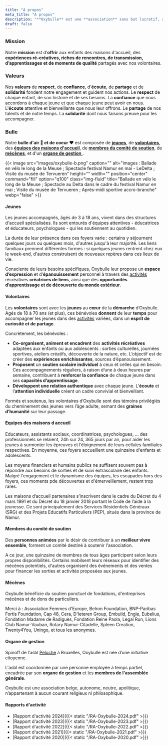 ```yaml
---
title: "A propos"
meta_title: "A propos"
description: "**Oxybulle** est une **association** sans but lucratif, active **depuis 2018** dans la **province de Namur**."
draft: false
---
```

### Mission

Notre **mission** est d’**offrir** aux enfants des maisons d'accueil, des **expériences ré-créatives, riches de rencontres, de transmission, d’apprentissages et de moments de qualité** partagés avec nos volontaires. 

### Valeurs

Nos **valeurs** de **respect**, de **confiance**, d'**écoute**, de **partage** et de **solidarité** fondent notre engagement et guident nos actions. Le **respect** de chaque enfant, de son histoire et de ses besoins. La **confiance** que nous accordons à chaque jeune et que chaque jeune peut avoir en nous. L'**écoute** attentive et bienveillante que nous leur offrons. Le **partage** de nos talents et de notre temps. La **solidarité** dont nous faisons preuve pour les accompagner. 

### Bulle

Notre **bulle d'air 🎈 et de coeur ❤️** est composée de [**jeunes**](#jeunes), de [**volontaires**](#volontaires), des  [**équipes des maisons d'accueil**](#équipes-des-maisons-d-accueil), de [**membres du comité de soutien**](#membres-du-comité-de-soutien), de [**mécènes**](#mécènes), et d'un [**organe de gestion** ](#organe-de-gestion).

{{< image src="images/oxybulle-b.png" caption="" alt="images : Ballade en vélo le long de la Meuse ; Spectacle festival Namur en mai - LeDelta ; Visite du musée de Tervueren" height="" width="" position="center" command="fill" option="q100" class="img-fluid" title="Ballade en vélo le long de la Meuse ; Spectacle au Delta dans le cadre du festival Namur en mai ; Visite du musée de Tervueren ; Après-midi sportive accro-branche"  webp="false" >}}

#### Jeunes

Les jeunes accompagnés, âgés de 3 à 18 ans, vivent dans des structures d'accueil spécialisées. Ils sont entourés d'équipes attentives - éducatrices et éducateurs, psychologues - qui les soutiennent au quotidien.

La durée de leur présence dans ces foyers varie : certains y séjournent quelques jours ou quelques mois, d'autres jusqu'à leur majorité. Les liens familiaux prennent différentes formes : si quelques jeunes rentrent chez eux le week-end, d'autres construisent de nouveaux repères dans ces lieux de vie.

Consciente de leurs besoins spécifiques, Oxybulle leur propose un **espace d’expression** et d’**épanouissement** personnel à travers des [activités](/activites) récréatives **créatrices de liens**, ainsi que des **opportunités d’apprentissage et de découverte du monde extérieur**.

#### Volontaires

Les **volontaires** sont avec les **jeunes** au **cœur** de la **démarche** d’Oxybulle. Agés de 18 à 70 ans (et plus), ces bénévoles **donnent** de leur **temps** pour accompagner les jeunes dans des [activités](/activites) variées, dans un **esprit de curiosité et de partage**.

Concrètement, les bénévoles :

- **Co-organisent, animent et encadrent** des **activités récréatives** adaptées aux enfants ou aux adolescents : sorties culturelles, journées sportives, ateliers créatifs, découverte de la nature, etc. L’objectif est de créer des **expériences enrichissantes**, sources d’épanouissement.
- **Proposent** un **soutien scolaire individuel** à ceux et celles qui en besoin. Ces accompagnements réguliers, à raison d’une à deux heures par semaine, contribuent à **renforcer la confiance** de chaque jeune dans ses **capacités d’apprentissage**.
- **Développent une relation authentique** avec chaque jeune. L’**écoute** et l’**attention individuelle** créent un cadre convivial et bienveillant.

Formés et soutenus, les volontaires d’Oxybulle sont des témoins privilégiés du cheminement des jeunes vers l’âge adulte, semant des **graines d’humanité** sur leur passage. 

#### Equipes des maisons d accueil 

Educateurs, assistants sociaux, coordinatrices, psychologues, … des professionnels se relaient, 24h sur 24, 365 jours par an, pour aider les jeunes à surmonter les épreuves et l’éloignement de leurs cellules familiales respectives. En moyenne, ces foyers accueillent une quinzaine d'enfants et adolescents.

Les moyens financiers et humains publics ne suffisent souvent pas à répondre aux besoins de sorties et de suivi extrascolaire des enfants. Malgré l'engagement et le dynamisme des équipes, les escapades hors des foyers, ces moments pde découvertes et d'émerveillement, restent trop rares. 

Les maisons d’accueil partenaires s’inscrivent dans le cadre du Décret du 4 mars 1991 et du Décret du 18 janvier 2018 portant le Code de l’aide à la jeunesse. Ce sont principalement des Services Résidentiels Généraux (SRG) et des Projets Educatifs Particuliers (PEP), situés dans la province de Namur.

#### Membres du comité de soutien

Des **personnes animées** par le désir de contribuer à un **meilleur vivre ensemble**, forment un comité destiné à soutenir l'association. 

A ce jour, une quinzaine de membres de tous âges participent selon leurs propres disponibilités. Certains mobilsent leurs réseaux pour identifier des mécènes potentiels, d'autres organisent des événements et des ventes pour financer les sorties et activités proposées aux jeunes. 

#### Mécènes

Oxybulle bénéficie du soutien ponctuel de fondations, d'entreprises mécènes et de dons de particuliers.  

Merci à : Association Femmes d'Europe, Belron Foundation, BNP-Paribas Fortis Foundation, Cap 48, Cera, D'Ieteren Group, Embuild, Engie, Eubelius, Fondation Madame de Radiguès, Fondation Reine Paola, Legal Run, Lions Club Namur-Vauban, Rotary Namur-Citadelle, Spleen Creation, Twenty4You, Uningo, et tous les anonymes.   

#### Organe de gestion

Spinoff de l’asbl [Peluche](https://peluche.org) à Bruxelles, Oxybulle est née d’une initiative citoyenne. 

L'asbl est coordonnée par une personne employée à temps partiel, encadrée par son **organe de gestion** et les **membres de l'assemblée générale**.

Oxybulle est une association belge, autonome, neutre, apolitique, n’appartenant à aucun courant religieux ni philosophique. 

#### Rapports d'activité

- [Rapport d'activité 2024]({{< static "/RA-Oxybulle-2024.pdf" >}})
- [Rapport d'activité 2023]({{< static "/RA-Oxybulle-2023.pdf" >}})
- [Rapport d'activité 2022]({{< static "/RA-Oxybulle-2022.pdf" >}})
- [Rapport d'activité 2021]({{< static "/RA-Oxybulle-2021.pdf" >}})
- [Rapport d'activité 2020]({{< static "/RA-Oxybulle-2020.pdf" >}})